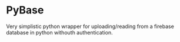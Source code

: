 # PyBase

Very simplistic python wrapper for uploading/reading from a firebase 
database in python withouth authentication.

